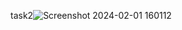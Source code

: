 task2![Screenshot 2024-02-01 160112](https://github.com/shalini22121/UI-UX_codsoft/assets/142773026/2661c80f-8b2b-41e9-a2d7-ed8ea2aba05d)
